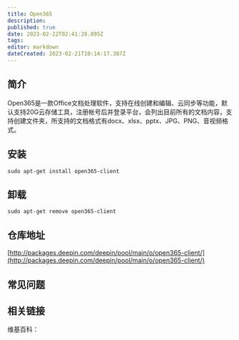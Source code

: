 ```yaml
---
title: Open365
description: 
published: true
date: 2023-02-22T02:41:28.895Z
tags: 
editor: markdown
dateCreated: 2023-02-21T10:14:17.387Z
---
```


## 简介

Open365是一款Office文档处理软件，支持在线创建和编辑、云同步等功能，默认支持20G云存储工具，注册帐号后并登录平台，会列出目前所有的文档内容，支持创建文件夹，所支持的文档格式有docx、xlsx、pptx、JPG、PNG、音视频格式。

## 安装

`sudo apt-get install open365-client`

## 卸载

`sudo apt-get remove open365-client`

## 仓库地址

[http://packages.deepin.com/deepin/pool/main/o/open365-client/](http://packages.deepin.com/deepin/pool/main/o/open365-client/)

## 常见问题

## 相关链接

维基百科：
